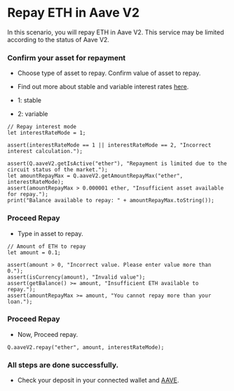 ```meta-Currency
```

# Repay ETH in Aave V2

In this scenario, you will repay ETH in Aave V2. This service may be limited according to the status of Aave V2.

### Confirm your asset for repayment

- Choose type of asset to repay. Confirm value of asset to repay.
- Find out more about stable and variable interest rates [here](https://docs.aave.com/faq/borrowing#what-is-the-difference-between-stable-and-variable-rate).

- 1: stable
- 2: variable

```input-Dynamic
// Repay interest mode
let interestRateMode = 1;
```

```input-Verify
assert(interestRateMode == 1 || interestRateMode == 2, "Incorrect interest calculation.");
```

```output-Dynamic
assert(Q.aaveV2.getIsActive("ether"), "Repayment is limited due to the circuit status of the market.");
let amountRepayMax = Q.aaveV2.getAmountRepayMax("ether", interestRateMode);
assert(amountRepayMax > 0.000001 ether, "Insufficient asset available for repay.");
print("Balance available to repay: " + amountRepayMax.toString());
```

### Proceed Repay

- Type in asset to repay.

```input ETH
// Amount of ETH to repay
let amount = 0.1;
```

```input-Verify
assert(amount > 0, "Incorrect value. Please enter value more than 0.");
assert(isCurrency(amount), "Invalid value");
assert(getBalance() >= amount, "Insufficient ETH available to repay.");
assert(amountRepayMax >= amount, "You cannot repay more than your loan.");
```

### Proceed Repay

- Now, Proceed repay.

```taster
Q.aaveV2.repay("ether", amount, interestRateMode);
```

### All steps are done successfully.

- Check your deposit in your connected wallet and [AAVE](https://app.aave.com/#/dashboard).
